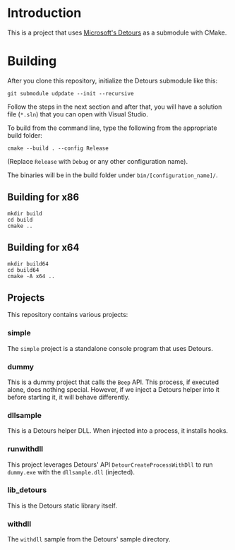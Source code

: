 # Introduction

This is a project that uses [Microsoft's Detours](https://github.com/microsoft/detours) as a submodule with CMake.

# Building

After you clone this repository, initialize the Detours submodule like this:

```
git submodule udpdate --init --recursive
```

Follow the steps in the next section and after that, you will have a solution file (`*.sln`) that you can open with Visual Studio.

To build from the command line, type the following from the appropriate build folder:
```
cmake --build . --config Release
```

(Replace `Release` with `Debug` or any other configuration name).

The binaries will be in the build folder under `bin/[configuration_name]/`.

## Building for x86

```
mkdir build
cd build
cmake ..
```

## Building for x64

```
mkdir build64
cd build64
cmake -A x64 ..
```

## Projects

This repository contains various projects:

### simple

The `simple` project is a standalone console program that uses Detours.

### dummy

This is a dummy project that calls the `Beep` API. This process, if executed alone, does nothing special. However, if we inject a Detours helper into it before starting it, it will behave differently.

### dllsample

This is a Detours helper DLL. When injected into a process, it installs hooks.

### runwithdll

This project leverages Detours' API `DetourCreateProcessWithDll` to run `dummy.exe` with the `dllsample.dll` (injected).

### lib_detours

This is the Detours static library itself.

### withdll
The `withdll` sample from the Detours' sample directory.
